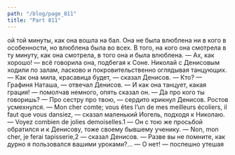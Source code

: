 ```yaml
---
path: "/blog/page_811"
title: "Part 811"
---
```


ой той минуты, как она вошла на бал. Она не была влюблена ни в кого в особенности, но влюблена была во всех. В того, на кого она смотрела в ту минуту, как она смотрела, в того она и была влюблена.
— Ах, как хорошо! — всё говорила она, подбегая к Соне.
Николай с Денисовым ходили по залам, ласково и покровительственно оглядывая танцующих.
— Как она мила, красавица будет, — сказал Денисов.
— Кто?
— Графиня Наташа, — отвечал Денисов.
— И как она танцует, какая грация! — помолчав немного, опять сказал он.
— Да про кого ты говоришь?
— Про сестру про твою, — сердито крикнул Денисов.
Ростов усмехнулся.
— Mon cher comte; vous êtes l’un de mes meilleurs écoliers, il faut que vous dansiez, — сказал маленький Иогель, подходя к Николаю. — Voyez combien de jolies demoiselles.1 — Он с тою же просьбой обратился и к Денисову, тоже своему бывшему ученику.
— Non, mon cher, je ferai tapisserie,2 — сказал Денисов. — Разве вы не помните, как дурно я пользовался вашими уроками?...
— О нет! — поспешно утешая 
